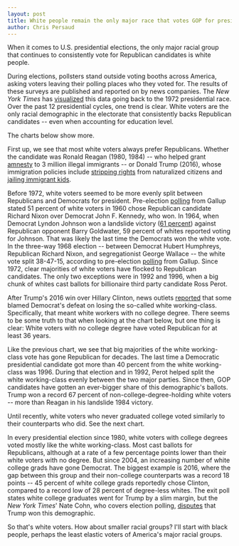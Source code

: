 ```yaml
---
layout: post
title: White people remain the only major race that votes GOP for president
author: Chris Persaud
---
```


<script src="https://pym.nprapps.org/pym.v1.js"></script>

When it comes to U.S. presidential elections, the only major racial group that continues to consistently vote for Republican candidates is white people. 

During elections, pollsters stand outside voting booths across America, asking voters leaving their polling places who they voted for. The results of these surveys are published and reported on by news companies. The *New York Times* has [visualized](https://www.nytimes.com/interactive/2016/11/08/us/politics/election-exit-polls.html) this data going back to the 1972 presidential race. Over the past 12 presidential cycles, one trend is clear. White voters are the only racial demographic in the electorate that consistently backs Republican candidates -- even when accounting for education level. 

The charts below show more.

<div id="white"></div>

First up, we see that most white voters always prefer Republicans. Whether the candidate was Ronald Reagan (1980, 1984) -- who helped grant [amnesty](https://www.npr.org/templates/story/story.php?storyId=128303672) to 3 million illegal immigrants -- or Donald Trump (2016), whose immigration policies include [stripping rights](https://www.nbcnews.com/politics/immigration/now-trump-administration-wants-limit-citizenship-legal-immigrants-n897931) from naturalized citizens and [jailing immigrant kids](https://www.cnn.com/2018/09/11/politics/hhs-expand-tornillo-tent-facility-immigrant-children/index.html). 

Before 1972, white voters seemed to be more evenly split between Republicans and Democrats for president. Pre-election [polling](https://news.gallup.com/poll/9454/election-polls-vote-groups-19601964.aspx) from Gallup stated 51 percent of white voters in 1960 chose Republican candidate Richard Nixon over Democrat John F. Kennedy, who won. In 1964, when Democrat Lyndon Johnson won a landslide victory ([61 percent](https://www.britannica.com/event/United-States-presidential-election-of-1964)) against Republican opponent Barry Goldwater, 59 percent of whites reported voting for Johnson. That was likely the last time the Democrats won the white vote. In the three-way 1968 election -- between Democrat Hubert Humphreys, Republican Richard Nixon, and segregationist George Wallace -- the white vote split 38-47-15, according to pre-election [polling](https://news.gallup.com/poll/9457/election-polls-vote-groups-19681972.aspx) from Gallup. Since 1972, clear majorities of white voters have flocked to Republican candidates. The only two exceptions were in 1992 and 1996, when a big chunk of whites cast ballots for billionaire third party candidate Ross Perot. 

After Trump's 2016 win over Hillary Clinton, news outlets [reported](https://www.thenation.com/article/can-the-democrats-win-back-white-working-class-voters/) that some blamed Democrat's defeat on losing the so-called white working-class. Specifically, that meant white workers with no college degree. There seems to be some truth to that when looking at the chart below, but one thing is clear: White voters with no college degree have voted Republican for at least 36 years.

<div id="white-non-college"></div>

Like the previous chart, we see that big majorities of the white working-class vote has gone Republican for decades. The last time a Democratic presidential candidate got more than 40 percent from the white working-class was 1996. During that election and in 1992, Perot helped split the white working-class evenly between the two major parties. Since then, GOP candidates have gotten an ever-bigger share of this demographic's ballots. Trump won a record 67 percent of non-college-degree-holding white voters -- more than Reagan in his landslide 1984 victory.

Until recently, white voters who never graduated college voted similarly to their counterparts who did. See the next chart.

<div id="white-college"></div>

In every presidential election since 1980, white voters with college degrees voted mostly like the white working-class. Most cast ballots for Republicans, although at a rate of a few percentage points lower than their white voters with no degree. But since 2004, an increasing number of white college grads have gone Democrat. The biggest example is 2016, where the gap between this group and their non-college counterparts was a record 18 points -- 45 percent of white college grads reportedly chose Clinton, compared to a record low of 28 percent of degree-less whites. The exit poll states white college graduates went for Trump by a slim margin, but the *New York Times*' Nate Cohn, who covers election polling, [disputes](https://www.nytimes.com/2018/02/27/upshot/trump-losing-college-educated-whites-he-never-won-them-in-the-first-place.html) that Trump won this demographic.

So that's white voters. How about smaller racial groups? I'll start with black people, perhaps the least elastic voters of America's major racial groups.

<div id="black"></div>



<div id="hispanic"></div>
<div id="asian"></div>
<div id="percent-white"></div>
<script type="text/javascript">
	var pymParentWhite = new pym.Parent("white","{{site.baseurl}}/charts/us-presidential-vote-by-race/white.html",{});
	var pymParentWhiteNonCollege = new pym.Parent("white-non-college","{{site.baseurl}}/charts/us-presidential-vote-by-race/white-non-college.html",{});
	var pymParentWhiteCollege = new pym.Parent("white-college","{{site.baseurl}}/charts/us-presidential-vote-by-race/white-college.html",{});
	var pymParentBlack = new pym.Parent("black","{{site.baseurl}}/charts/us-presidential-vote-by-race/black.html",{});
	var pymParentHispanic = new pym.Parent("hispanic","{{site.baseurl}}/charts/us-presidential-vote-by-race/hispanic.html",{});
	var pymParentAsian = new pym.Parent("asian","{{site.baseurl}}/charts/us-presidential-vote-by-race/asian.html",{});
	var pymParentPercentWhite = new pym.Parent("percent-white","{{site.baseurl}}/charts/us-presidential-vote-by-race/percent-white.html",{});
</script>

